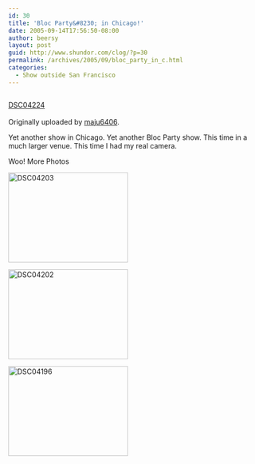 ```yaml
---
id: 30
title: 'Bloc Party&#8230; in Chicago!'
date: 2005-09-14T17:56:50-08:00
author: beersy
layout: post
guid: http://www.shundor.com/clog/?p=30
permalink: /archives/2005/09/bloc_party_in_c.html
categories:
  - Show outside San Francisco
---
```

<div>
  <a href="http://www.flickr.com/photos/beersy/43457006/" title="photo sharing"><img src="http://static.flickr.com/26/43457006_6a49f17e16_m.jpg" alt="" /></a><br /> </p> 
  
  <p>
    <a href="http://www.flickr.com/photos/beersy/43457006/">DSC04224</a><br /> <br /> Originally uploaded by <a href="http://www.flickr.com/people/beersy/">maju6406</a>.
  </p>
</div>

Yet another show in Chicago. Yet another Bloc Party show. This time in a much larger venue. This time I had my real camera.  


Woo! More Photos  
  
[<img src="http://static.flickr.com/33/43456913_9dc8599e8a_m.jpg" width="240" height="180" alt="DSC04203" />](http://www.flickr.com/photos/beersy/43456913/ "Photo Sharing")  
  
[<img src="http://static.flickr.com/30/43456835_9f4a3ecbc7_m.jpg" width="240" height="180" alt="DSC04202" />](http://www.flickr.com/photos/beersy/43456835/ "Photo Sharing")  
  
[<img src="http://static.flickr.com/26/43456810_dfea5144d3_m.jpg" width="240" height="180" alt="DSC04196" />](http://www.flickr.com/photos/beersy/43456810/ "Photo Sharing")